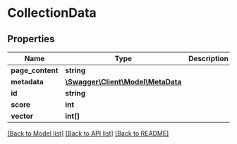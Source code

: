 # CollectionData

## Properties
Name | Type | Description | Notes
------------ | ------------- | ------------- | -------------
**page_content** | **string** |  | 
**metadata** | [**\Swagger\Client\Model\MetaData**](MetaData.md) |  | 
**id** | **string** |  | 
**score** | **int** |  | 
**vector** | **int[]** |  | 

[[Back to Model list]](../../README.md#documentation-for-models) [[Back to API list]](../../README.md#documentation-for-api-endpoints) [[Back to README]](../../README.md)

